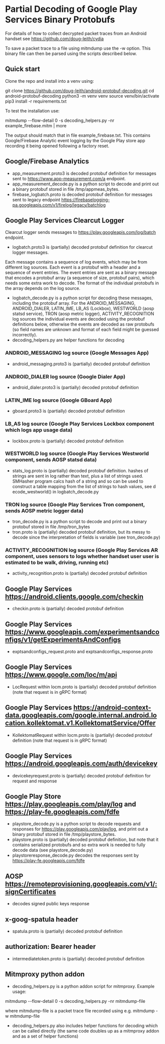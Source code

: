 # Partial Decoding of Google Play Services Binary Protobufs

For details of how to collect decrypted packet traces from an Android handset see https://github.com/doug-leith/cydia

To save a packet trace to a file using mitmdump use the -w option.  This binary file can then be parsed using the scripts described below.

## Quick start

Clone the repo and install into a venv using:

git clone https://github.com/doug-leith/android-protobuf-decoding.git
cd android-protobuf-decoding
python3 -m venv venv
source venv/bin/activate
pip3 install -r requirements.txt

To test the installation use:

mitmdump --flow-detail 0 -s decoding_helpers.py -nr example_firebase.mitm | more

The output should match that in file example_firebase.txt.  This contains Google/Firebase Analytic event logging by the Google Play store app recording it being opened following a factory reset.

## Google/Firebase Analytics

- app_measurement.proto3 is decoded protobuf definition for messages sent to https://www.app-measurement.com/a endpoint.
- app_measurement_decode.py is a python script to decode and print out a binary protobuf stored in file /tmp/appmeas_bytes.
- firebase_logbatch.proto is decoded protobuf definition for messages sent to legacy endpoint https://firebaselogging-pa.googleapis.com/v1/firelog/legacy/batchlog

## Google Play Services Clearcut Logger
Clearcut logger sends messages to https://play.googleapis.com/log/batch endpoint.

- logbatch.proto3 is (partially) decoded protobuf definition for clearcut logger messages.  

Each message contains a sequence of log events, which may be from different log sources.  Each event is a protobuf with a header and a sequence of event entries.   The event entries are sent as a binary message that encodes a protobuf array (a sequence of size, protobuf pairs), which needs some extra work to decode.  The format of the individual protobufs in the array depends on the log source. 

- logbatch_decode.py is a python script for decoding these messages, including the protobuf array.  For the ANDROID_MESSAGING, ANDROID_DIALER, LATIN_IME, LB_AS (Lockbox), WESTWORLD (aosp statsd service), TRON (aosp metric logger), ACTIVITY_RECOGNITION log sources the individual events are decoded using the protobuf definitions below, otherwise the events are decoded as raw protobufs (so field names are unknown and format of each field might be guessed incorrectly).
- decoding_helpers.py are helper functions for decoding

### ANDROID_MESSAGING log source (Google Messages App)

- android_messaging.proto3 is (partially) decoded protobuf definition

### ANDROID_DIALER log source (Google Dialer App)

- android_dialer.proto3 is (partially) decoded protobuf definition

### LATIN_IME log source (Google GBoard App)

- gboard.proto3 is (partially) decoded protobuf definition

### LB_AS log source (Google Play Services Lockbox component which logs app usage data)

- lockbox.proto is (partially) decoded protobuf definition

### WESTWORLD log source (Google Play Services Westworld component, sends AOSP statsd data)

- stats_log.proto is (partially) decoded protobuf definition.  hashes of strings are sent in log rather than text, plus a list of strings used.  SMHasher program calcs hash of a string and so can be used to construct a table mapping from the list of strings to hash values, see d ecode_westworld() in logbatch_decode.py

### TRON log source (Google Play Services Tron component, sends AOSP metric logger data)

- tron_decode.py is a python script to decode and print out a binary protobuf stored in file /tmp/tron_bytes
- tron.proto is (partially) decoded protobuf definition, but its messy to decode since the interpretation of fields is variable (see tron_decode.py)

### ACTIVITY_RECOGNITION log source (Google Play Services AR component, uses sensors to logs whether handset user user is estimated to be walk, driving, running etc)

- activity_recognition.proto is (partially) decoded protobuf definition

## Google Play Services https://android.clients.google.com/checkin

- checkin.proto is (partially) decoded protobuf definition

## Google Play Services https://www.googleapis.com/experimentsandconfigs/v1/getExperimentsAndConfigs

- exptsandconfigs_request.proto and exptsandconfigs_response.proto

## Google Play Services https://www.google.com/loc/m/api

- LocRequest within locm.proto is (partially) decoded protobuf definition (note that request is in gRPC format)

## Google Play Services https://android-context-data.googleapis.com/google.internal.android.location.kollektomat.v1.KollektomatService/Offer

- KollektomatRequest within locm.proto is (partially) decoded protobuf definition (note that request is in gRPC format)

## Google Play Services https://android.googleapis.com/auth/devicekey

- devicekeyrequest.proto is (partially) decoded protobuf definition for request and response

## Google Play Store https://play.googleapis.com/play/log and https://play-fe.googleapis.com/fdfe

- playstore_decode.py is a python script to decode requests and responses for https://play.googleapis.com/play/log, and print out a binary protobuf stored in file /tmp/playstore_bytes.
- playstore.proto is (partially) decoded protobuf definition, but note that it contains serialized protobufs and so extra work is needed to fully decode data (see playstore_decode.py)
- playstoreresponse_decode.py decodes the responses sent by https://play-fe.googleapis.com/fdfe

## AOSP https://remoteprovisioning.googleapis.com/v1/:signCertificates

- decodes signed public keys response

## x-goog-spatula header

- spatula.proto is (partially) decoded protobuf definition

## authorization: Bearer header

- intermediatetoken.proto is (partially) decoded protobuf definition

## Mitmproxy python addon

- decoding_helpers.py is a python addon script for mitmproxy.  Example usage:

mitmdump --flow-detail 0 -s decoding_helpers.py -nr mitmdump-file

where mitmdump-file is a packet trace file recorded using e.g. mitmdump -w mitmdump-file

- decoding_helpers.py also includes helper functions for decoding which can be called directly (the same code doubles up as a mitmproxy addon and as a set of helper functions)
